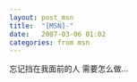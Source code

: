 ```yaml
---
layout: post_msn
title:  "[MSN]-"
date:   2007-03-06 01:02
categories: from msn
---  
```

忘记挡在我面前的人
需要怎么做...